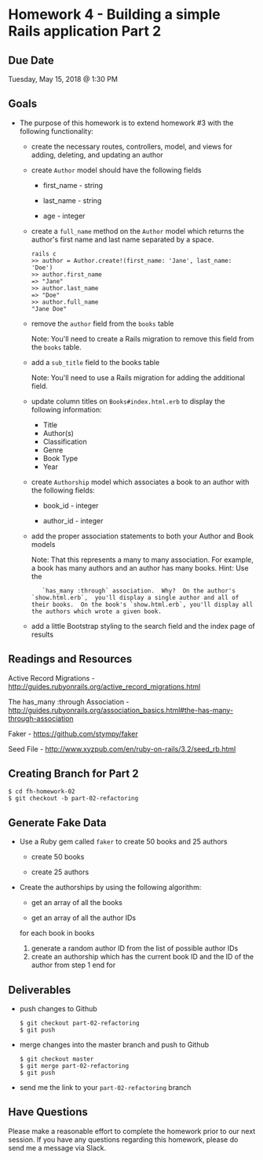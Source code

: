 # Homework 4 - Building a simple Rails application Part 2

## Due Date

Tuesday, May 15, 2018 @ 1:30 PM

## Goals

- The purpose of this homework is to extend homework #3 with the following
  functionality:

  - create the necessary routes, controllers, model, and views for adding, deleting, and updating an author

  - create `Author` model should have the following fields

    - first_name - string

    - last_name - string

    - age - integer

  - create a `full_name` method on the `Author` model which returns
    the author's first name and last name separated by a space.

    ```
    rails c
    >> author = Author.create!(first_name: 'Jane', last_name: 'Doe')
    >> author.first_name
    => "Jane"
    >> author.last_name
    => "Doe"
    >> author.full_name
    "Jane Doe"
    ```

  - remove the `author` field from the `books` table

    Note:  You'll need to create a Rails migration to remove this field from
           the `books` table.

  - add a `sub_title` field to the books table

    Note:  You'll need to use a Rails migration for adding the additional field.

  - update column titles on `Books#index.html.erb` to display the following information:

    - Title
    - Author(s)
    - Classification
    - Genre
    - Book Type
    - Year

  - create `Authorship` model which associates a book to an author with the following fields:

    - book_id - integer

    - author_id - integer

  - add the proper association statements to both your Author and Book models

    Note:  That this represents a many to many association.  For example, a book
           has many authors and an author has many books.  Hint:  Use the

           `has_many :through` association.  Why?  On the author's `show.html.erb`,  you'll display a single author and all of their books.  On the book's `show.html.erb`, you'll display all the authors which wrote a given book.

  - add a little Bootstrap styling to the search field and the index page of results

## Readings and Resources

Active Record Migrations - http://guides.rubyonrails.org/active_record_migrations.html

The has_many :through Association - http://guides.rubyonrails.org/association_basics.html#the-has-many-through-association

Faker - https://github.com/stympy/faker

Seed File - http://www.xyzpub.com/en/ruby-on-rails/3.2/seed_rb.html

## Creating Branch for Part 2

  ```
  $ cd fh-homework-02
  $ git checkout -b part-02-refactoring
  ```

## Generate Fake Data

- Use a Ruby gem called `faker` to create 50 books and 25 authors

  - create 50 books

  - create 25 authors

- Create the authorships by using the following algorithm:

  - get an array of all the books

  - get an array of all the author IDs

  for each book in books
    1) generate a random author ID from the list of possible author IDs
    2) create an authorship which has the current book ID and the ID of the author
       from step 1
  end for

## Deliverables

  - push changes to Github

    ```
    $ git checkout part-02-refactoring
    $ git push
    ```

  - merge changes into the master branch and push to Github

    ```
    $ git checkout master
    $ git merge part-02-refactoring
    $ git push
    ```

  - send me the link to your `part-02-refactoring` branch

## Have Questions

Please make a reasonable effort to complete the homework prior to our next session.  If you have any questions regarding this homework, please do send me a message via Slack.
